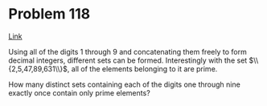 # Problem 118

[Link](https://projecteuler.net/problem=118)

Using all of the digits $1$ through $9$ and concatenating them freely to form decimal integers, different sets can be formed. Interestingly with the set $\\{2,5,47,89,631\\}$, all of the elements belonging to it are prime.

How many distinct sets containing each of the digits one through nine exactly once contain only prime elements?